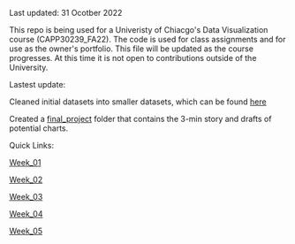 Last updated: 31 Ocotber 2022

This repo is being used for a Univeristy of Chiacgo's Data Visualization course (CAPP30239_FA22).  The code is used for class assignments and for use as the owner's portfolio.  This file will be updated as the course progresses.  At this time it is not open to contributions outside of the University.

Lastest update: 

Cleaned initial datasets into smaller datasets, which can be found <a href="https://github.com/RConnie/CAPP30239_FA22/tree/main/data">here</a> 

Created a <a href="https://github.com/RConnie/CAPP30239_FA22/tree/main/final_project">final_project</a> folder that contains the 3-min story and drafts of potential charts.


Quick Links: 

<a href="https://github.com/RConnie/CAPP30239_FA22/tree/main/week_01">Week_01</a>

<a href="https://github.com/RConnie/CAPP30239_FA22/tree/main/week_02">Week_02</a>

<a href="https://github.com/RConnie/CAPP30239_FA22/tree/main/week_03">Week_03</a>

<a href="https://github.com/RConnie/CAPP30239_FA22/tree/main/week_04">Week_04</a>

<a href="https://github.com/RConnie/CAPP30239_FA22/tree/main/week_05">Week_05</a>


